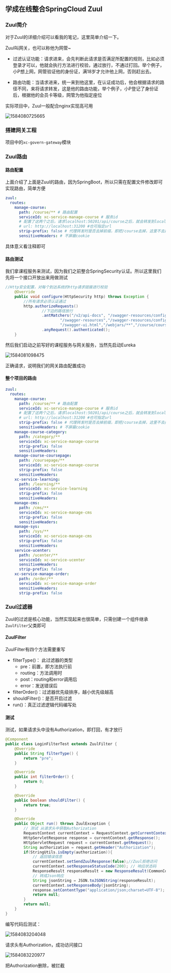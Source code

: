 ## 学成在线整合SpringCloud Zuul

### Zuul简介

对于Zuul的详细介绍可以看我的笔记，这里简单介绍一下。

Zuul叫网关，也可以称他为网管~

- 过滤认证功能：请求进来，会先判断此请求是否满足所配置的规则，比如必须登录才可以，他就会执行方法进行校验，通过放行，不通过打回。举个例子，小P想上网，网管验证他的身份证，满18岁才允许他上网，否则赶出去。

- 路由功能：当请求进来，统一来到他这里，在认证成功后，他会根据请求的路径不同，来将请求转发，这是他的路由功能，举个例子，小P登记了身份证后，根据他的会员卡等级，网管为他指定座位

实际项目中，Zuul一般配合nginx实现高可用

![1584080725665](../image/1584080725665.png)

### 搭建网关工程

项目中的`xc-govern-gateway`模块

### Zuul路由

#### 路由配置

上面介绍了上面是Zuul的路由，因为SpringBoot，所以只需在配置文件修改即可实现路由，简单方便

```yml
zuul:
  routes:
    manage-course:
      path: /course/** # 路由配置
      serviceId: xc-service-manage-course # 服务id
      # 配置了这两个之后，请求localhost:50201/api/course之后，就会转发到localhost:31200/course
      # url: http://localhost:31200 #也可指定url
      strip-prefix: false # 代理转发时是否去掉前缀，即把/course去掉，这里不去掉，因为我们的课程服务就是以/course打头的
      sensitiveHeaders: # 不屏蔽cookie
```

具体意义看注释即可

#### 路由测试

我们拿课程服务来测试，因为我们之前整合SpringSecurity认证。所以这里我们先将一个接口开放出来用做测试

```java
//Http安全配置，对每个到达系统的http请求链接进行校验
    @Override
    public void configure(HttpSecurity http) throws Exception {
        //所有请求必须认证通过
        http.authorizeRequests()
                //下边的路径放行
                .antMatchers("/v2/api-docs", "/swagger-resources/configuration/ui",
                        "/swagger-resources","/swagger-resources/configuration/security",
                        "/swagger-ui.html","/webjars/**","/course/coursepic/get/**").permitAll()
                .anyRequest().authenticated();
    }
```

然后我们启动之前写好的课程服务与网关服务，当然先启动Eureka

![1584081098475](../image/1584081098475.png)

正确请求，说明我们的网关路由配置成功

#### 整个项目的路由

```yml
zuul:
  routes:
    manage-course:
      path: /course/** # 路由配置
      serviceId: xc-service-manage-course # 服务id
      # 配置了这两个之后，请求localhost:50201/api/course之后，就会转发到localhost:31200/course
      # url: http://localhost:31200 #也可指定url
      strip-prefix: false # 代理转发时是否去掉前缀，即把/course去掉，这里不去掉，因为我们的课程服务就是以/course打头的
      sensitiveHeaders: # 不屏蔽cookie
    manage-course-category:
      path: /category/**
      serviceId: xc-service-manage-course
      strip-prefix: false
      sensitiveHeaders:
    manage-course-coursepage:
      path: /coursepage/**
      serviceId: xc-service-manage-course
      strip-prefix: false
      sensitiveHeaders:
    xc-service-learning:
      path: /learning/**
      serviceId: xc-service-learning
      strip-prefix: false
      sensitiveHeaders:
    manage-cms:
      path: /cms/**
      serviceId: xc-service-manage-cms
      strip-prefix: false
      sensitiveHeaders:
    manage-sys:
      path: /sys/**
      serviceId: xc-service-manage-cms
      strip-prefix: false
      sensitiveHeaders:
    service-ucenter:
      path: /ucenter/**
      serviceId: xc-service-ucenter
      sensitiveHeaders:
      strip-prefix: false
    xc-service-manage-order:
      path: /order/**
      serviceId: xc-service-manage-order
      sensitiveHeaders:
      strip-prefix: false
```

### Zuul过滤器

Zuul的过滤是核心功能，当然实现起来也很简单，只需创建一个组件继承`ZuulFilter`父类即可

#### ZuulFilter

ZuulFilter有四个方法需要重写

- filterType()： 此过滤器的类型
  - pre：前置，即方法执行前
  - routing：方法调用时
  - post：routing和error调用后
  - error：发送错误后
- filterOrder()：过滤器优先级排序，越小优先级越高
- shouldFilter()：是否开启过滤
- run()：真正过滤逻辑代码编写处

#### 测试

测试，如果请求头中没有Authorization，即打回，有才放行

```java
@Component
public class LoginFilterTest extends ZuulFilter {
    @Override
    public String filterType() {
        return "pre";
    }

    @Override
    public int filterOrder() {
        return 0;
    }

    @Override
    public boolean shouldFilter() {
        return true;
    }

    @Override
    public Object run() throws ZuulException {
        // 测试 从请求头中获取Authorization
        RequestContext currentContext = RequestContext.getCurrentContext();
        HttpServletResponse response = currentContext.getResponse();
        HttpServletRequest request = currentContext.getRequest();
        String authorization = request.getHeader("Authorization");
        if(StringUtils.isEmpty(authorization)){
            // 返回错误信息
            currentContext.setSendZuulResponse(false);//Zuul拒绝访问
            currentContext.setResponseStatusCode(200); // 响应状态码
            ResponseResult responseResult = new ResponseResult(CommonCode.UNAUTHENTICATED);
            // 转成Json响应
            String jsonString = JSON.toJSONString(responseResult);
            currentContext.setResponseBody(jsonString);
            response.setContentType("application/json;charset=UTF-8");
            return null;
        }
        return null;
    }
}
```

编写代码后测试：

![1584083204048](../image/1584083204048.png)

请求头有Authorization，成功访问接口

![1584083220977](../image/1584083220977.png)

把Authorization删除，被拦截